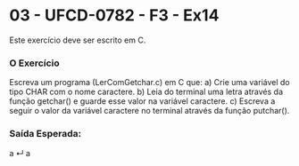 # 03 - UFCD-0782 - F3 - Ex14
Este exercício deve ser escrito em C.

### O Exercício
Escreva um programa (LerComGetchar.c) em C que:
a)	Crie uma variável do tipo CHAR com o nome caractere.
b)	Leia do terminal uma letra através da função getchar() e guarde esse valor na variável caractere.
c)	Escreva a seguir o valor da variável caractere no terminal através da função putchar().



### Saída Esperada:
a ↵
a





